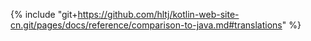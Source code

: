 {% include "git+https://github.com/hltj/kotlin-web-site-cn.git/pages/docs/reference/comparison-to-java.md#translations" %}
